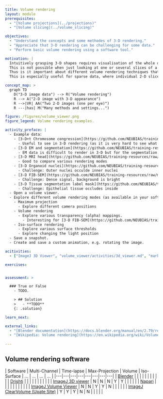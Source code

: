 ```yaml
---
title: Volume rendering
layout: module
prerequisites:
  - "[Volume projections](../projections)"
  - "[Volume slicing](../volume_slicing)"

objectives:
  - "Understand the concepts and some methodes of 3-D rendering."
  - "Appreciate that 3-D rendering can be challenging for some data."
  - "Perform basic volume rendering using a software tool."

motivation: |
  Intuitively grasping 3-D shapes requires visualisation of the whole object.
  This is not possible when just looking at one or several slices of a 3-D data set.
  Thus is it important about different volume rendering techniques that can create a 3-D appearance of the whole image.
  This is especially useful for sparse data, where individual 2-D slices only contain a small subset of the relevant information.

concept_map: >
  graph TD
    D("3-D image data") --> R("Volume rendering")
    R --> A("2-D image with 3-D appearance")
    R -->|VR| AA("Two 2-D images (one per eye)")
    R ---|has| M("Many methods and settings...")

figure: /figures/volume_viewer.png
figure_legend: Volume rendering examples.

activity_preface: |
  - Example data:
    - [3-D+t Chromosome congression](https://github.com/NEUBIAS/training-resources/raw/master/image_data/xyzt_8bit__starfish_chromosomes.tif)
      - Useful to see in 3-D rendering (as it is very hard to see what is going on in 2-D slices)
    - [3-D EM and segmentation](https://github.com/NEUBIAS/training-resources/raw/master/image_data/xyzc_8bit__em_synapses_and_labels.tif)
      - EM data is difficult to render in 3-D but for the segmentation channel it is very useful
    - [3-D MRI head](https://github.com/NEUBIAS/training-resources/raw/master/image_data/xyz_8bit_calibrated__mri_full_head.tif)
      - Good to compare various rendering modes
    - [3-D Organoid nuclei](https://github.com/NEUBIAS/training-resources/raw/master/image_data/xyz_8bit_calibrated__organoid_nuclei.tif)
      - Challenge: Outer nuclei occulde inner nuclei
    - [3-D FIB-SEM](https://github.com/NEUBIAS/training-resources/raw/master/image_data/xyz_8bit_calibrated__fib_sem_crop.tif)
      - Challenge: Dense signal, background is bright
    - [3-D Tissue segmentation label mask](https://github.com/NEUBIAS/training-resources/raw/master/image_data/xyz_8bit_calibrated_labels__platy_tissues.tif)
      - Challenge: Epithelial tissue occludes inside
  - Open a volume viewer.
  - Explore different volume rendering modes (as available in your softwares):
    - Maximum projection
      - Explore different camera positions
    - Volume rendering
      - Explore various transparency (alpha) mappings.
        - Interesting for [3-D FIB-SEM](https://github.com/NEUBIAS/training-resources/raw/master/image_data/xyz_8bit_calibrated__fib_sem_crop.tif)
    - Iso-surface rendering
      - Explore various surface thresholds
      - Explore changing the light position
  - Save a snapshot.
  - Create and save a custom animation, e.g. rotating the image.

acitivities:
  - ["ImageJ 3D Viewer", "volume_viewer/activities/3d_viewer.md", "markdown"]

exercises:


assessment: >

  ### True or False
    - TODO.

    > ## Solution
    >   - **TODO**
    {: .solution}

learn_next:

external_links:
  - "[Blender documentation](https://docs.blender.org/manual/en/2.79/render/blender_render/materials/special_effects/volume.html)"
  - "[Wikipedia: Volume rendering](https://en.wikipedia.org/wiki/Volume_rendering)"
  
---
```


## Volume rendering software

| Software  | Multi-Channel | Time-lapse |  Max-Projection  | Volume | Iso-Surface  | ...  | ...  | ...  | ...  |
|---|---|---|---|---|---|---|---|
| [Blender](https://docs.blender.org)  | | |   |   |   |   |   |   |   |
| [Drishti](https://github.com/nci/drishti) | | |   |   |   |   |   |   |   |
| [ImageJ 3D viewer](https://imagej.net/plugins/3d-viewer/) | N | N | N  | Y  | Y |   |   |   |   |
| [Napari](https://napari.org/)    |  |   |   |   |  |  |  |   |   |
| [ImageJ Volume Viewer](https://imagej.nih.gov/ij/plugins/volume-viewer.html) | N | N  | Y | Y  | N  |   |   |   |   |
| [ImageJ ClearVolume (Upate Site)](https://imagej.net/plugins/clearvolume)  | Y  | Y | Y  | N  | N  |   |   |   |   |
